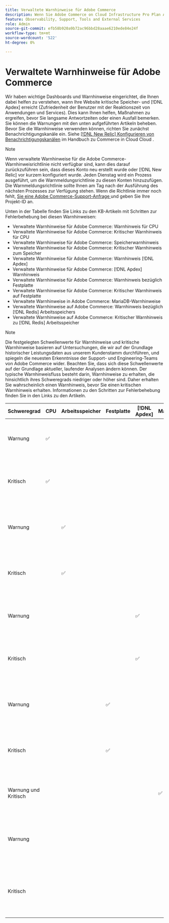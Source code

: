 ```yaml
---
title: Verwaltete Warnhinweise für Adobe Commerce
description: Wenn Sie Adobe Commerce on Cloud Infrastructure Pro Plan Architecture-Kunde sind, können Sie verwaltete Warnhinweise verwenden, um den Zustand Ihrer Site zu verstehen. Wenn Sie Adobe Commerce on Cloud Infrastructure Starter Plan Architecture-Kunde sind, erhalten Sie nur Warnhinweise zu den  [!DNL Apdex]  und Fehlerquoten.
feature: Observability, Support, Tools and External Services
role: Admin
source-git-commit: efb58b920a9b72ac96bbd28aaae6210ede84e24f
workflow-type: tm+mt
source-wordcount: '522'
ht-degree: 0%

---
```



# Verwaltete Warnhinweise für Adobe Commerce


Wir haben wichtige Dashboards und Warnhinweise eingerichtet, die Ihnen dabei helfen zu verstehen, wann Ihre Website kritische Speicher- und [!DNL Apdex] erreicht (Zufriedenheit der Benutzer mit der Reaktionszeit von Anwendungen und Services). Dies kann Ihnen helfen, Maßnahmen zu ergreifen, bevor Sie langsame Antwortzeiten oder einen Ausfall bemerken. Sie können die Warnungen mit den unten aufgeführten Artikeln beheben. Bevor Sie die Warnhinweise verwenden können, richten Sie zunächst Benachrichtigungskanäle ein. Siehe [[!DNL New Relic] Konfigurieren von Benachrichtigungskanälen](https://experienceleague.adobe.com/de/docs/commerce-on-cloud/user-guide/monitor/new-relic/new-relic-service) im Handbuch zu Commerce in Cloud Cloud .

>[!NOTE]
>
>Wenn verwaltete Warnhinweise für die Adobe Commerce-Warnhinweisrichtlinie nicht verfügbar sind, kann dies darauf zurückzuführen sein, dass dieses Konto neu erstellt wurde oder [!DNL New Relic] vor kurzem konfiguriert wurde. Jeden Dienstag wird ein Prozess ausgeführt, um die Warnmeldungsrichtlinie zu diesen Konten hinzuzufügen. Die Warnmeldungsrichtlinie sollte Ihnen am Tag nach der Ausführung des nächsten Prozesses zur Verfügung stehen. Wenn die Richtlinie immer noch fehlt, [ Sie eine Adobe Commerce-Support-Anfrage ](https://experienceleague.adobe.com/de/docs/commerce-knowledge-base/kb/help-center-guide/magento-help-center-user-guide#support-case) und geben Sie Ihre Projekt-ID an.

Unten in der Tabelle finden Sie Links zu den KB-Artikeln mit Schritten zur Fehlerbehebung bei diesen Warnhinweisen:

* Verwaltete Warnhinweise für Adobe Commerce: Warnhinweis für CPU
* Verwaltete Warnhinweise für Adobe Commerce: Kritischer Warnhinweis für CPU
* Verwaltete Warnhinweise für Adobe Commerce: Speicherwarnhinweis
* Verwaltete Warnhinweise für Adobe Commerce: Kritischer Warnhinweis zum Speicher
* Verwaltete Warnhinweise für Adobe Commerce: Warnhinweis [!DNL Apdex]
* Verwaltete Warnhinweise für Adobe Commerce: [!DNL Apdex] Warnhinweis
* Verwaltete Warnhinweise für Adobe Commerce: Warnhinweis bezüglich Festplatte
* Verwaltete Warnhinweise für Adobe Commerce: Kritischer Warnhinweis auf Festplatte
* Verwaltete Warnhinweise in Adobe Commerce: MariaDB-Warnhinweise
* Verwaltete Warnhinweise auf Adobe Commerce: Warnhinweis bezüglich [!DNL Redis] Arbeitsspeichers
* Verwaltete Warnhinweise auf Adobe Commerce: Kritischer Warnhinweis zu [!DNL Redis] Arbeitsspeicher

>[!NOTE]
>
>Die festgelegten Schwellenwerte für Warnhinweise und kritische Warnhinweise basieren auf Untersuchungen, die wir auf der Grundlage historischer Leistungsdaten aus unserem Kundenstamm durchführen, und spiegeln die neuesten Erkenntnisse der Support- und Engineering-Teams von Adobe Commerce wider. Beachten Sie, dass sich diese Schwellenwerte auf der Grundlage aktueller, laufender Analysen ändern können. Der typische Warnhinweisfluss besteht darin, Warnhinweise zu erhalten, die hinsichtlich ihres Schweregrads niedriger oder höher sind. Daher erhalten Sie wahrscheinlich einen Warnhinweis, bevor Sie einen kritischen Warnhinweis erhalten. Informationen zu den Schritten zur Fehlerbehebung finden Sie in den Links zu den Artikeln.

| Schweregrad | CPU | Arbeitsspeicher | Festplatte | [!DNL Apdex] | MariaDB | [!DNL Redis] | Artikel zur Fehlerbehebung |
|----------|-----|--------|------|-------|---------|--------------|-------------------------|
| Warnung | ✅ |        |      |       |         |              | [Verwaltete Warnhinweise für Adobe Commerce: Warnhinweis für CPU](managed-alerts-for-magento-commerce-cpu-warning-alert.md) |
| Kritisch | ✅ |        |      |       |         |              | [Verwaltete Warnhinweise für Adobe Commerce: Kritischer Warnhinweis für CPU](managed-alerts-on-magento-commerce-cpu-critical-alert.md) |
| Warnung |     | ✅ |      |       |         |              | [Verwaltete Warnhinweise für Adobe Commerce: Warnhinweis bezüglich des Arbeitsspeichers](managed-alerts-for-magento-commerce-memory-warning-alert.md) |
| Kritisch |     | ✅ |      |       |         |              | [Verwaltete Warnhinweise für Adobe Commerce: Kritischer Warnhinweis im Arbeitsspeicher](managed-alerts-on-magento-commerce-memory-critical-alert.md) |
| Warnung |     |        |      | ✅ |         |              | [Verwaltete Warnhinweise für Adobe Commerce: [!DNL Apdex] Warnhinweis](managed-alerts-for-magento-commerce-apdex-warning-alert.md) |
| Kritisch |     |        |      | ✅ |         |              | [Verwaltete Warnhinweise für Adobe Commerce: [!DNL Apdex] Kritischer Warnhinweis](managed-alerts-for-magento-commerce-apdex-critical-alert.md) |
| Warnung |     |        | ✅ |       |         |              | [Verwaltete Warnhinweise für Adobe Commerce: Warnhinweis bezüglich Festplatte](managed-alerts-for-magento-commerce-disk-warning-alert.md) |
| Kritisch |     |        | ✅ |       |         |              | [Verwaltete Warnhinweise für Adobe Commerce: kritischer Warnhinweis auf Festplatte](managed-alerts-for-magento-commerce-disk-critical-alert.md) |
| Warnung und Kritisch |     |        |      |       | ✅ |              | [Verwaltete Warnhinweise in Adobe Commerce: MariaDB-Warnhinweise](managed-alerts-on-magento-commerce-mariadb-alerts.md) |
| Warnung |     |        |      |       |         | ✅ | [Verwaltete Warnhinweise zu Adobe Commerce: [!DNL Redis] Warnhinweis bezüglich Arbeitsspeicher](managed-alerts-on-magento-commerce-redis-memory-warning-alert.md) |
| Kritisch |     |        |      |       |         | ✅ | [Verwaltete Warnhinweise zu Adobe Commerce: [!DNL Redis] Kritischer Warnhinweis für Speicher](managed-alerts-on-magento-commerce-redis-memory-critical-alert.md) |
